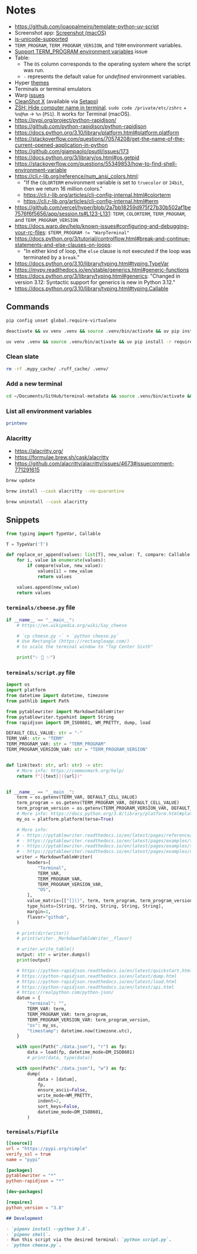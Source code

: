 # Notes

- https://github.com/joaopalmeiro/template-python-uv-script
- Screenshot app: [Screenshot (macOS)](https://support.apple.com/en-gb/guide/mac-help/mh26782/10.15/mac/10.15)
- [is-unicode-supported](https://github.com/sindresorhus/is-unicode-supported)
- `TERM_PROGRAM`, `TERM_PROGRAM_VERSION`, and `TERM` environment variables.
- [Support TERM_PROGRAM environment variables](https://github.com/mintty/mintty/issues/776) issue
- Table:
  - The `OS` column corresponds to the operating system where the script was run.
  - `-` represents the default value for _undefined_ environment variables.
- Hyper [themes](https://hyper.is/themes)
- Terminals or terminal emulators
- Warp [issues](https://github.com/warpdotdev/warp/issues)
- [CleanShot X](https://cleanshot.com/) (available via [Setapp](https://setapp.com/apps/cleanshot))
- [ZSH: Hide computer name in terminal](https://stackoverflow.com/a/59944342). `sudo code /private/etc/zshrc` + `%n@%m` -> `%n` (`PS1`). It works for Terminal (macOS).
- https://pypi.org/project/python-rapidjson/
- https://github.com/python-rapidjson/python-rapidjson
- https://docs.python.org/3.10/library/platform.html#platform.platform
- https://stackoverflow.com/questions/70574208/get-the-name-of-the-current-opened-application-in-python
- https://github.com/giampaolo/psutil/issues/173
- https://docs.python.org/3/library/os.html#os.getpid
- https://stackoverflow.com/questions/55349853/how-to-find-shell-environment-variable
- https://cli.r-lib.org/reference/num_ansi_colors.html:
  - "If the `COLORTERM` environment variable is set to `truecolor` or `24bit`, then we return 16 million colors."
  - https://cli.r-lib.org/articles/cli-config-internal.html#colorterm
  - https://cli.r-lib.org/articles/cli-config-internal.html#term
- https://github.com/vercel/hyper/blob/2a7bb18259d975f27b30b502af1be7576f6f5656/app/session.ts#L123-L131: `TERM`, `COLORTERM`, `TERM_PROGRAM`, and `TERM_PROGRAM_VERSION`
- https://docs.warp.dev/help/known-issues#configuring-and-debugging-your-rc-files: `$TERM_PROGRAM != "WarpTerminal"`
- https://docs.python.org/3/tutorial/controlflow.html#break-and-continue-statements-and-else-clauses-on-loops:
  - "In either kind of loop, the `else` clause is not executed if the loop was terminated by a `break`."
- https://docs.python.org/3.10/library/typing.html#typing.TypeVar
- https://mypy.readthedocs.io/en/stable/generics.html#generic-functions
- https://docs.python.org/3/library/typing.html#generics: "Changed in version 3.12: Syntactic support for generics is new in Python 3.12."
- https://docs.python.org/3.10/library/typing.html#typing.Callable

## Commands

```bash
pip config unset global.require-virtualenv
```

```bash
deactivate && uv venv .venv && source .venv/bin/activate && uv pip install -r requirements.txt
```

```bash
uv venv .venv && source .venv/bin/activate && uv pip install -r requirements.txt
```

### Clean slate

```bash
rm -rf .mypy_cache/ .ruff_cache/ .venv/
```

### Add a new terminal

```bash
cd ~/Documents/GitHub/terminal-metadata && source .venv/bin/activate && python 01.py && deactivate
```

### List all environment variables

```bash
printenv
```

### Alacritty

- https://alacritty.org/
- https://formulae.brew.sh/cask/alacritty
- https://github.com/alacritty/alacritty/issues/4673#issuecomment-771291615

```bash
brew update
```

```bash
brew install --cask alacritty --no-quarantine
```

```bash
brew uninstall --cask alacritty
```

## Snippets

```python
from typing import TypeVar, Callable

T = TypeVar('T')

def replace_or_append(values: list[T], new_value: T, compare: Callable[[T, T], bool]) -> list[T]:
    for i, value in enumerate(values):
        if compare(value, new_value):
            values[i] = new_value
            return values

    values.append(new_value)
    return values
```

### `terminals/cheese.py` file

```python
if __name__ == "__main__":
    # https://en.wikipedia.org/wiki/Say_cheese

    # `cp cheese.py ~` + `python cheese.py`
    # Use Rectangle (https://rectangleapp.com/)
    # to scale the terminal window to "Top Center Sixth"

    print("✨ 📸 ✨")
```

### `terminals/script.py` file

```python
import os
import platform
from datetime import datetime, timezone
from pathlib import Path

from pytablewriter import MarkdownTableWriter
from pytablewriter.typehint import String
from rapidjson import DM_ISO8601, WM_PRETTY, dump, load

DEFAULT_CELL_VALUE: str = "-"
TERM_VAR: str = "TERM"
TERM_PROGRAM_VAR: str = "TERM_PROGRAM"
TERM_PROGRAM_VERSION_VAR: str = "TERM_PROGRAM_VERSION"


def link(text: str, url: str) -> str:
    # More info: https://commonmark.org/help/
    return f"[{text}]({url})"


if __name__ == "__main__":
    term = os.getenv(TERM_VAR, DEFAULT_CELL_VALUE)
    term_program = os.getenv(TERM_PROGRAM_VAR, DEFAULT_CELL_VALUE)
    term_program_version = os.getenv(TERM_PROGRAM_VERSION_VAR, DEFAULT_CELL_VALUE)
    # More info: https://docs.python.org/3.8/library/platform.html#platform.platform
    my_os = platform.platform(terse=True)

    # More info:
    # - https://pytablewriter.readthedocs.io/en/latest/pages/reference/writers/text/markup/md.html
    # - https://pytablewriter.readthedocs.io/en/latest/pages/examples/table_format/text/markdown.html#example-markdown-table-writer
    # - https://pytablewriter.readthedocs.io/en/latest/pages/examples/typehint/python.html#example-type-hint-python
    # - https://pytablewriter.readthedocs.io/en/latest/pages/examples/output/dump/index.html
    writer = MarkdownTableWriter(
        headers=[
            "Terminal",
            TERM_VAR,
            TERM_PROGRAM_VAR,
            TERM_PROGRAM_VERSION_VAR,
            "OS",
        ],
        value_matrix=[["[]()", term, term_program, term_program_version, my_os]],
        type_hints=[String, String, String, String, String],
        margin=1,
        flavor="github",
    )

    # print(dir(writer))
    # print(writer._MarkdownTableWriter__flavor)

    # writer.write_table()
    output: str = writer.dumps()
    print(output)

    # https://python-rapidjson.readthedocs.io/en/latest/quickstart.html
    # https://python-rapidjson.readthedocs.io/en/latest/dump.html
    # https://python-rapidjson.readthedocs.io/en/latest/load.html
    # https://python-rapidjson.readthedocs.io/en/latest/api.html
    # https://realpython.com/python-json/
    datum = {
        "terminal": "",
        TERM_VAR: term,
        TERM_PROGRAM_VAR: term_program,
        TERM_PROGRAM_VERSION_VAR: term_program_version,
        "os": my_os,
        "timestamp": datetime.now(timezone.utc),
    }

    with open(Path("./data.json"), "r") as fp:
        data = load(fp, datetime_mode=DM_ISO8601)
        # print(data, type(data))

    with open(Path("./data.json"), "w") as fp:
        dump(
            data + [datum],
            fp,
            ensure_ascii=False,
            write_mode=WM_PRETTY,
            indent=2,
            sort_keys=False,
            datetime_mode=DM_ISO8601,
        )
```

### `terminals/Pipfile`

```toml
[[source]]
url = "https://pypi.org/simple"
verify_ssl = true
name = "pypi"

[packages]
pytablewriter = "*"
python-rapidjson = "*"

[dev-packages]

[requires]
python_version = "3.8"
```

```markdown
## Development

- `pipenv install --python 3.8`.
- `pipenv shell`.
- Run this script via the desired terminal: `python script.py`.
- `python cheese.py`.
```
